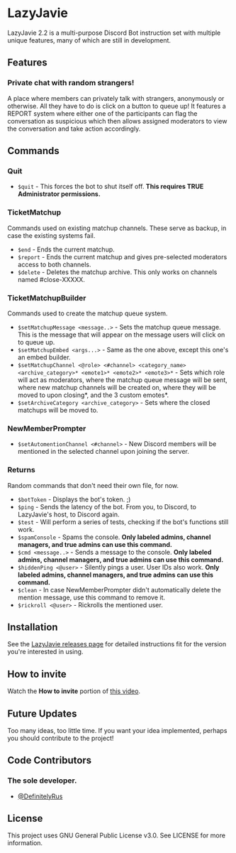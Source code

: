 # LazyJavie
LazyJavie 2.2 is a multi-purpose Discord Bot instruction set with multiple unique features, many of which are still in development.

## Features
### Private chat with random strangers!
A place where members can privately talk with strangers, anonymously or otherwise. All they have to do is click on a button to queue up!
It features a REPORT system where either one of the participants can flag the conversation as
suspicious which then allows assigned moderators to view the conversation and take action accordingly.

## Commands
### Quit
* `$quit` - This forces the bot to shut itself off. **This requires TRUE Administrator permissions.**

### TicketMatchup
Commands used on existing matchup channels. These serve as backup, in case the existing systems fail.
* `$end` - Ends the current matchup.
* `$report` - Ends the current matchup and gives pre-selected moderators access to both channels.
* `$delete` - Deletes the matchup archive. This only works on channels named #close-XXXXX.

### TicketMatchupBuilder
Commands used to create the matchup queue system.
* `$setMatchupMessage <message..>` - Sets the matchup queue message. This is the message that will appear on the message users will click on to queue up.
* `$setMatchupEmbed <args...>` - Same as the one above, except this one's an embed builder.
* `$setMatchupChannel <@role> <#channel> <category_name> <archive_category>* <emote1>* <emote2>* <emote3>*` - Sets which role will act as moderators, where the matchup queue message will be sent, where new matchup channels will be created on, where they will be moved to upon closing*, and the 3 custom emotes*.
* `$setArchiveCategory <archive_category>` - Sets where the closed matchups will be moved to.

### NewMemberPrompter
* `$setAutomentionChannel <#channel>` - New Discord members will be mentioned in the selected channel upon joining the server.

### Returns
Random commands that don't need their own file, for now.
* `$botToken` - Displays the bot's token. ;)
* `$ping` - Sends the latency of the bot. From you, to Discord, to LazyJavie's host, to Discord again.
* `$test` - Will perform a series of tests, checking if the bot's functions still work.
* `$spamConsole` - Spams the console. **Only labeled admins, channel managers, and true admins can use this command.**
* `$cmd <message..>` - Sends a message to the console. **Only labeled admins, channel managers, and true admins can use this command.**
* `$hiddenPing <@user>` - Silently pings a user. User IDs also work. **Only labeled admins, channel managers, and true admins can use this command.**
* `$clean` - In case NewMemberPrompter didn't automatically delete the mention message, use this command to remove it.
* `$rickroll <@user>` - Rickrolls the mentioned user.

## Installation
See the [LazyJavie releases page](https://github.com/DefinitelyRus/LazyJavie/releases) for detailed instructions fit for the version you're interested in using.
 
## How to invite
Watch the **How to invite** portion of [this video](https://youtu.be/Dq40V9BhbwU?t=202).
 
## Future Updates
Too many ideas, too little time. If you want your idea implemented, perhaps you should contribute to the project!

## Code Contributors
### The sole developer.
- [@DefinitelyRus](https://github.com/DefinitelyRus)

## License
This project uses GNU General Public License v3.0. See LICENSE for more information.


